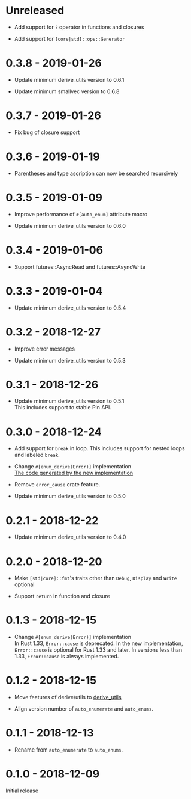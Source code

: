 # Unreleased

* Add support for `?` operator in functions and closures

* Add support for `[core|std]::ops::Generator`

# 0.3.8 - 2019-01-26

* Update minimum derive_utils version to 0.6.1

* Update minimum smallvec version to 0.6.8

# 0.3.7 - 2019-01-26

* Fix bug of closure support

# 0.3.6 - 2019-01-19

* Parentheses and type ascription can now be searched recursively

# 0.3.5 - 2019-01-09

* Improve performance of `#[auto_enum]` attribute macro

* Update minimum derive_utils version to 0.6.0

# 0.3.4 - 2019-01-06

* Support futures::AsyncRead and futures::AsyncWrite

# 0.3.3 - 2019-01-04

* Update minimum derive_utils version to 0.5.4

# 0.3.2 - 2018-12-27

* Improve error messages

* Update minimum derive_utils version to 0.5.3

# 0.3.1 - 2018-12-26

* Update minimum derive_utils version to 0.5.1<br>
  This includes support to stable Pin API.

# 0.3.0 - 2018-12-24

* Add support for `break` in loop. This includes support for nested loops and labeled `break`.

* Change `#[enum_derive(Error)]` implementation<br>
  [The code generated by the new implementation](docs/supported_traits/std/error.md)

* Remove `error_cause` crate feature.

* Update minimum derive_utils version to 0.5.0

# 0.2.1 - 2018-12-22

* Update minimum derive_utils version to 0.4.0

# 0.2.0 - 2018-12-20

* Make `[std|core]::fmt`'s traits other than `Debug`, `Display` and `Write` optional

* Support `return` in function and closure

# 0.1.3 - 2018-12-15

* Change `#[enum_derive(Error)]` implementation<br>
  In Rust 1.33, `Error::cause` is deprecated. In the new implementation, `Error::cause` is optional for Rust 1.33 and later. In versions less than 1.33, `Error::cause` is always implemented.

# 0.1.2 - 2018-12-15

* Move features of derive/utils to [derive_utils](https://github.com/taiki-e/derive_utils)

* Align version number of `auto_enumerate` and `auto_enums`.

# 0.1.1 - 2018-12-13

* Rename from `auto_enumerate` to `auto_enums`.

# 0.1.0 - 2018-12-09

Initial release
